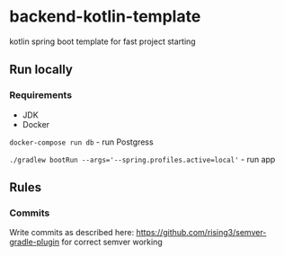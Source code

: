 # backend-kotlin-template
kotlin spring boot template for fast project starting

## Run locally
### Requirements
* JDK
* Docker

`docker-compose run db` - run Postgress

`./gradlew bootRun --args='--spring.profiles.active=local'` - run app

## Rules

### Commits
Write commits as described here: https://github.com/rising3/semver-gradle-plugin for correct semver working